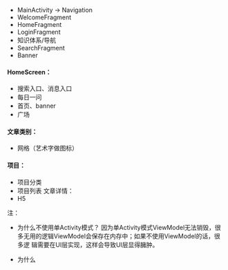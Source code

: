- MainActivity -> Navigation
- WelcomeFragment
- HomeFragment
- LoginFragment
- 知识体系/导航
- SearchFragment
- Banner

#### HomeScreen：

- 搜索入口、消息入口
- 每日一问
- 首页、banner
- 广场

#### 文章类别：

- 网格（艺术字做图标）

#### 项目：

- 项目分类
- 项目列表 文章详情：
- H5

注：

- 为什么不使用单Activity模式？ 因为单Activity模式ViewModel无法销毁，很多无用的逻辑ViewModel会保存在内存中；如果不使用ViewModel的话，很多逻
  辑需要在UI层实现，这样会导致UI层显得臃肿。

- 为什么